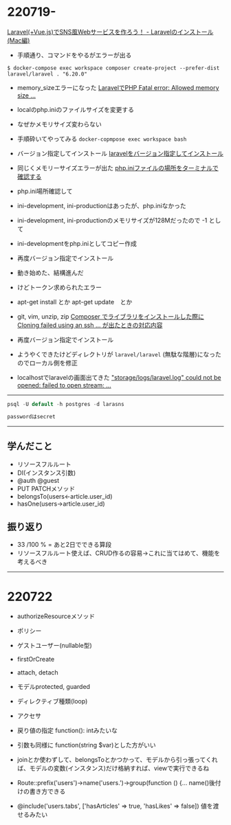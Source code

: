 # 220719-

[Laravel(+Vue.js)でSNS風Webサービスを作ろう！ - Laravelのインストール(Mac編)](https://www.techpit.jp/courses/11/curriculums/12/sections/103/parts/357)

- 手順通り、コマンドをやるがエラーが出る
  
`$ docker-compose exec workspace composer create-project --prefer-dist laravel/laravel . "6.20.0"`

- memory_sizeエラーになった
[LaravelでPHP Fatal error: Allowed memory size ...](https://qiita.com/Qubieeee/items/66f5199e41650d25cbc3)
- localのphp.iniのファイルサイズを変更する
- なぜかメモリサイズ変わらない

- 手順砕いてやってみる
`docker-copmpose exec workspace bash`
- バージョン指定してインストール
[laravelをバージョン指定してインストール](https://technolog.jp/laravel-version-install/)

- 同じくメモリーサイズエラーが出た
[php.iniファイルの場所をターミナルで確認する](https://qiita.com/miriwo/items/acb49b0a97b5d5fa47fd)
- php.ini場所確認して
- ini-development, ini-productionはあったが、php.iniなかった
- ini-development, ini-productionのメモリサイズが128Mだったので -1 として
- ini-developmentをphp.iniとしてコピー作成

- 再度バージョン指定でインストール
- 動き始めた、結構進んだ
- けどトークン求められたエラー

- apt-get install とか apt-get update　とか
- git, vim, unzip, zip
[Composer でライブラリをインストールした際に Cloning failed using an ssh ... が出たときの対応内容](https://tt-computing.com/composer-cloning-failed-ssh)
- 再度バージョン指定でインストール
- ようやくできたけどディレクトリが `laravel/laravel` (無駄な階層)になったのでローカル側を修正

- localhostでlaravelの画面出てきた
["storage/logs/laravel.log" could not be opened: failed to open stream: ...](https://akizora.tech/laravel-log-error-4495)

---

``` sql
psql -U default -h postgres -d larasns

passwordはsecret
```

---

## 学んだこと

- リソースフルルート
- DI(インスタンス引数)
- @auth @guest  
- PUT PATCHメソッド
- belongsTo(users<-article.user_id) 
- hasOne(users->article.user_id)

## 振り返り
- 33 /100 % = あと2日でできる算段
- リソースフルルート使えば、CRUD作るの容易→これに当てはめて、機能を考えるべき

---

# 220722

- authorizeResourceメソッド
- ポリシー
- ゲストユーザー(nullable型)

- firstOrCreate
- attach, detach
- モデルprotected, guarded
- ディレクティブ種類(loop)
- アクセサ
- 戻り値の指定 function(): intみたいな
- 引数も同様に function(string $var)とした方がいい
- joinとか使わずして、belongsToとかつかって、モデルから引っ張ってくれば、モデルの変数(インスタンス)だけ格納すれば、viewで実行できるね
- Route::prefix('users')->name('users.')->group(function () {… name()後付けの書き方できる

- @include('users.tabs', ['hasArticles' => true, 'hasLikes' => false]) 値を渡せるみたい